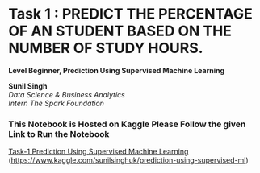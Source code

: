 # Task 1 : PREDICT THE PERCENTAGE OF AN STUDENT BASED ON THE NUMBER OF STUDY HOURS.
**Level Beginner, Prediction Using Supervised Machine Learning**

**Sunil Singh**<br>
*Data Science & Business Analytics*<br> 
*Intern The Spark Foundation*

### This Notebook is Hosted on Kaggle Please Follow the given Link to Run the Notebook 

[Task-1 Prediction Using Supervised Machine Learning](https://www.kaggle.com/sunilsinghuk/prediction-using-supervised-ml)
(https://www.kaggle.com/sunilsinghuk/prediction-using-supervised-ml)

